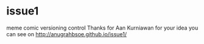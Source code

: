 issue1
======

meme comic versioning control
Thanks for Aan Kurniawan for your idea
you can see on 
http://anugrahbsoe.github.io/issue1/
